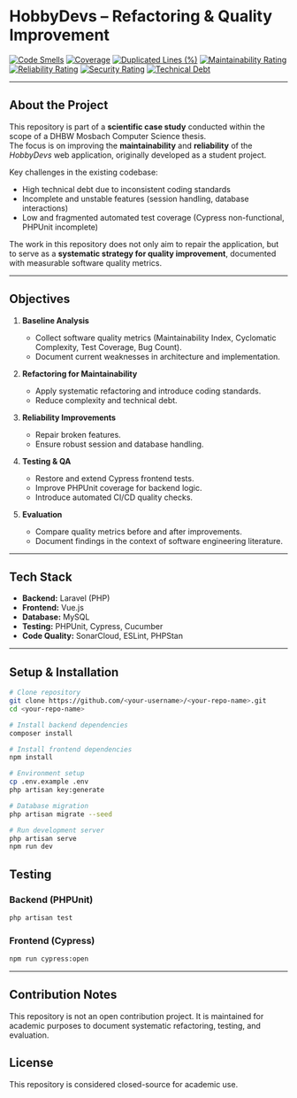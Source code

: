 # HobbyDevs – Refactoring & Quality Improvement

[![Code Smells](https://sonarcloud.io/api/project_badges/measure?project=leoboehm_hobbydevs&metric=code_smells)](https://sonarcloud.io/summary/new_code?id=leoboehm_hobbydevs)
[![Coverage](https://sonarcloud.io/api/project_badges/measure?project=leoboehm_hobbydevs&metric=coverage)](https://sonarcloud.io/summary/new_code?id=leoboehm_hobbydevs)
[![Duplicated Lines (%)](https://sonarcloud.io/api/project_badges/measure?project=leoboehm_hobbydevs&metric=duplicated_lines_density)](https://sonarcloud.io/summary/new_code?id=leoboehm_hobbydevs)
[![Maintainability Rating](https://sonarcloud.io/api/project_badges/measure?project=leoboehm_hobbydevs&metric=sqale_rating)](https://sonarcloud.io/summary/new_code?id=leoboehm_hobbydevs)
[![Reliability Rating](https://sonarcloud.io/api/project_badges/measure?project=leoboehm_hobbydevs&metric=reliability_rating)](https://sonarcloud.io/summary/new_code?id=leoboehm_hobbydevs)
[![Security Rating](https://sonarcloud.io/api/project_badges/measure?project=leoboehm_hobbydevs&metric=security_rating)](https://sonarcloud.io/summary/new_code?id=leoboehm_hobbydevs)
[![Technical Debt](https://sonarcloud.io/api/project_badges/measure?project=leoboehm_hobbydevs&metric=sqale_index)](https://sonarcloud.io/summary/new_code?id=leoboehm_hobbydevs)

---

## About the Project

This repository is part of a **scientific case study** conducted within the scope of a DHBW Mosbach Computer Science thesis.  
The focus is on improving the **maintainability** and **reliability** of the *HobbyDevs* web application, originally developed as a student project.

Key challenges in the existing codebase:
- High technical debt due to inconsistent coding standards  
- Incomplete and unstable features (session handling, database interactions)  
- Low and fragmented automated test coverage (Cypress non-functional, PHPUnit incomplete)  

The work in this repository does not only aim to repair the application, but to serve as a **systematic strategy for quality improvement**, documented with measurable software quality metrics.

---

## Objectives

1. **Baseline Analysis**  
   - Collect software quality metrics (Maintainability Index, Cyclomatic Complexity, Test Coverage, Bug Count).  
   - Document current weaknesses in architecture and implementation.  

2. **Refactoring for Maintainability**  
   - Apply systematic refactoring and introduce coding standards.  
   - Reduce complexity and technical debt.  

3. **Reliability Improvements**  
   - Repair broken features.  
   - Ensure robust session and database handling.  

4. **Testing & QA**  
   - Restore and extend Cypress frontend tests.  
   - Improve PHPUnit coverage for backend logic.  
   - Introduce automated CI/CD quality checks.  

5. **Evaluation**  
   - Compare quality metrics before and after improvements.  
   - Document findings in the context of software engineering literature.  

---

## Tech Stack

- **Backend:** Laravel (PHP)  
- **Frontend:** Vue.js  
- **Database:** MySQL  
- **Testing:** PHPUnit, Cypress, Cucumber  
- **Code Quality:** SonarCloud, ESLint, PHPStan  

---

## Setup & Installation

```bash
# Clone repository
git clone https://github.com/<your-username>/<your-repo-name>.git
cd <your-repo-name>

# Install backend dependencies
composer install

# Install frontend dependencies
npm install

# Environment setup
cp .env.example .env
php artisan key:generate

# Database migration
php artisan migrate --seed

# Run development server
php artisan serve
npm run dev
```

## Testing
### Backend (PHPUnit)
```bash
php artisan test
```

### Frontend (Cypress)
```bash
npm run cypress:open
```

---

## Contribution Notes
This repository is not an open contribution project.
It is maintained for academic purposes to document systematic refactoring, testing, and evaluation.

## License
This repository is considered closed-source for academic use.